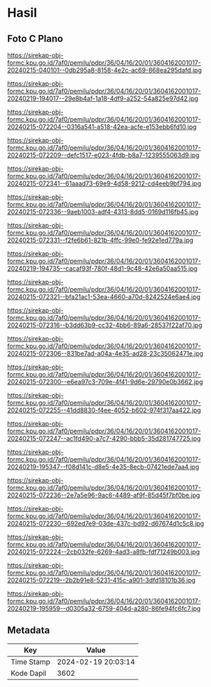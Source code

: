 # Hasil

## Foto C Plano

https://sirekap-obj-formc.kpu.go.id/7af0/pemilu/pdpr/36/04/16/20/01/3604162001017-20240215-040101--0db295a8-8158-4e2c-ac69-868ea295dafd.jpg

https://sirekap-obj-formc.kpu.go.id/7af0/pemilu/pdpr/36/04/16/20/01/3604162001017-20240219-194017--29e8b4af-1a18-4df9-a252-54a825e97d42.jpg

https://sirekap-obj-formc.kpu.go.id/7af0/pemilu/pdpr/36/04/16/20/01/3604162001017-20240215-072204--0316a541-a518-42ea-acfe-e153ebb6fd10.jpg

https://sirekap-obj-formc.kpu.go.id/7af0/pemilu/pdpr/36/04/16/20/01/3604162001017-20240215-072209--defc1517-e023-4fdb-b8a7-1239555063d9.jpg

https://sirekap-obj-formc.kpu.go.id/7af0/pemilu/pdpr/36/04/16/20/01/3604162001017-20240215-072341--61aaad73-69e9-4d58-9212-cd4eeb9bf794.jpg

https://sirekap-obj-formc.kpu.go.id/7af0/pemilu/pdpr/36/04/16/20/01/3604162001017-20240215-072336--9aeb1003-adf4-4313-8dd5-0169d116fb45.jpg

https://sirekap-obj-formc.kpu.go.id/7af0/pemilu/pdpr/36/04/16/20/01/3604162001017-20240215-072331--f2fe6b61-821b-4ffc-99e0-fe92e1ed779a.jpg

https://sirekap-obj-formc.kpu.go.id/7af0/pemilu/pdpr/36/04/16/20/01/3604162001017-20240219-194735--cacaf93f-780f-48d1-9c48-42e6a50aa515.jpg

https://sirekap-obj-formc.kpu.go.id/7af0/pemilu/pdpr/36/04/16/20/01/3604162001017-20240215-072321--bfa21ac1-53ea-4660-a70d-8242524e6ae4.jpg

https://sirekap-obj-formc.kpu.go.id/7af0/pemilu/pdpr/36/04/16/20/01/3604162001017-20240215-072316--b3dd63b9-cc32-4bb6-89a6-28537f22af70.jpg

https://sirekap-obj-formc.kpu.go.id/7af0/pemilu/pdpr/36/04/16/20/01/3604162001017-20240215-072306--831be7ad-a04a-4e35-ad28-23c35062471e.jpg

https://sirekap-obj-formc.kpu.go.id/7af0/pemilu/pdpr/36/04/16/20/01/3604162001017-20240215-072300--e6ea97c3-709e-4f41-9d6e-29790e0b3662.jpg

https://sirekap-obj-formc.kpu.go.id/7af0/pemilu/pdpr/36/04/16/20/01/3604162001017-20240215-072255--41dd8830-f4ee-4052-b602-974f317aa422.jpg

https://sirekap-obj-formc.kpu.go.id/7af0/pemilu/pdpr/36/04/16/20/01/3604162001017-20240215-072247--ac1fd490-a7c7-4290-bbb5-35d281747725.jpg

https://sirekap-obj-formc.kpu.go.id/7af0/pemilu/pdpr/36/04/16/20/01/3604162001017-20240219-195347--f08d141c-d8e5-4e35-8ecb-07421ede7aa4.jpg

https://sirekap-obj-formc.kpu.go.id/7af0/pemilu/pdpr/36/04/16/20/01/3604162001017-20240215-072236--2e7a5e96-9ac6-4489-af9f-85d45f7bf0be.jpg

https://sirekap-obj-formc.kpu.go.id/7af0/pemilu/pdpr/36/04/16/20/01/3604162001017-20240215-072230--692ed7e9-03de-437c-bd92-d67674d1c5c8.jpg

https://sirekap-obj-formc.kpu.go.id/7af0/pemilu/pdpr/36/04/16/20/01/3604162001017-20240215-072224--2cb032fe-6269-4ad3-a8fb-fdf71249b003.jpg

https://sirekap-obj-formc.kpu.go.id/7af0/pemilu/pdpr/36/04/16/20/01/3604162001017-20240215-072219--2b2b91e8-5231-415c-a901-3dfd18101b36.jpg

https://sirekap-obj-formc.kpu.go.id/7af0/pemilu/pdpr/36/04/16/20/01/3604162001017-20240219-195959--d0305a32-6759-404d-a280-86fe94fc6fc7.jpg


## Metadata

| Key        | Value               |
| ---------- | ------------------- |
| Time Stamp | 2024-02-19 20:03:14 |
| Kode Dapil | 3602                |



